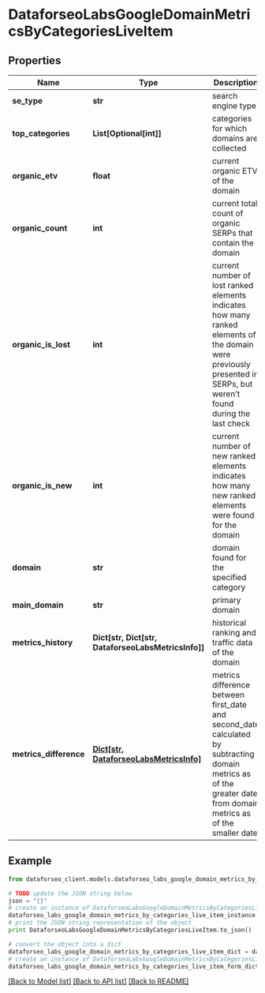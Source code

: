 # DataforseoLabsGoogleDomainMetricsByCategoriesLiveItem


## Properties

Name | Type | Description | Notes
------------ | ------------- | ------------- | -------------
**se_type** | **str** | search engine type | [optional] 
**top_categories** | **List[Optional[int]]** | categories for which domains are collected | [optional] 
**organic_etv** | **float** | current organic ETV of the domain | [optional] 
**organic_count** | **int** | current total count of organic SERPs that contain the domain | [optional] 
**organic_is_lost** | **int** | current number of lost ranked elements indicates how many ranked elements of the domain were previously presented in SERPs, but weren’t found during the last check | [optional] 
**organic_is_new** | **int** | current number of new ranked elements indicates how many new ranked elements were found for the domain | [optional] 
**domain** | **str** | domain found for the specified category | [optional] 
**main_domain** | **str** | primary domain | [optional] 
**metrics_history** | **Dict[str, Dict[str, DataforseoLabsMetricsInfo]]** | historical ranking and traffic data of the domain | [optional] 
**metrics_difference** | [**Dict[str, DataforseoLabsMetricsInfo]**](DataforseoLabsMetricsInfo.md) | metrics difference between first_date and second_date calculated by subtracting domain metrics as of the greater date from domain metrics as of the smaller date | [optional] 

## Example

```python
from dataforseo_client.models.dataforseo_labs_google_domain_metrics_by_categories_live_item import DataforseoLabsGoogleDomainMetricsByCategoriesLiveItem

# TODO update the JSON string below
json = "{}"
# create an instance of DataforseoLabsGoogleDomainMetricsByCategoriesLiveItem from a JSON string
dataforseo_labs_google_domain_metrics_by_categories_live_item_instance = DataforseoLabsGoogleDomainMetricsByCategoriesLiveItem.from_json(json)
# print the JSON string representation of the object
print DataforseoLabsGoogleDomainMetricsByCategoriesLiveItem.to_json()

# convert the object into a dict
dataforseo_labs_google_domain_metrics_by_categories_live_item_dict = dataforseo_labs_google_domain_metrics_by_categories_live_item_instance.to_dict()
# create an instance of DataforseoLabsGoogleDomainMetricsByCategoriesLiveItem from a dict
dataforseo_labs_google_domain_metrics_by_categories_live_item_form_dict = dataforseo_labs_google_domain_metrics_by_categories_live_item.from_dict(dataforseo_labs_google_domain_metrics_by_categories_live_item_dict)
```
[[Back to Model list]](../README.md#documentation-for-models) [[Back to API list]](../README.md#documentation-for-api-endpoints) [[Back to README]](../README.md)



